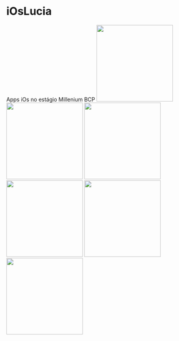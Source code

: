 # iOsLucia
Apps iOs no estágio Millenium BCP
<img src="https://github.com/LuciaBarrela/iOsLucia/assets/134049391/c5cef455-6506-4e4e-ae4c-d75599acbd48" width="200">
<img src="https://github.com/LuciaBarrela/iOsLucia/assets/134049391/b79c8940-d822-4a1f-b916-5148b65b36a0" width="200">
<img src="https://github.com/LuciaBarrela/iOsLucia/assets/134049391/0b1c36ec-68db-4470-88b9-9d112aefb868" width="200">
<img src="https://github.com/LuciaBarrela/iOsLucia/assets/134049391/c8a181f3-ed85-49ae-863f-149b808ba378" width="200">
<img src="https://github.com/LuciaBarrela/iOsLucia/assets/134049391/5d38e189-c6a3-4362-9a1f-9361493ae8cf" width="200">
<img src="https://github.com/LuciaBarrela/iOsLucia/assets/134049391/9d085ccd-35c7-4e1d-8205-4cdbfdc6608d" width="200">
